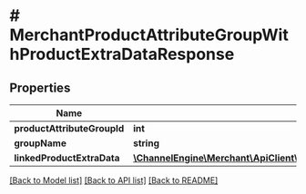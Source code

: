 # # MerchantProductAttributeGroupWithProductExtraDataResponse

## Properties

Name | Type | Description | Notes
------------ | ------------- | ------------- | -------------
**productAttributeGroupId** | **int** |  | [optional]
**groupName** | **string** |  | [optional]
**linkedProductExtraData** | [**\ChannelEngine\Merchant\ApiClient\Model\MerchantProductExtraDataResponse[]**](MerchantProductExtraDataResponse.md) |  | [optional]

[[Back to Model list]](../../README.md#models) [[Back to API list]](../../README.md#endpoints) [[Back to README]](../../README.md)
